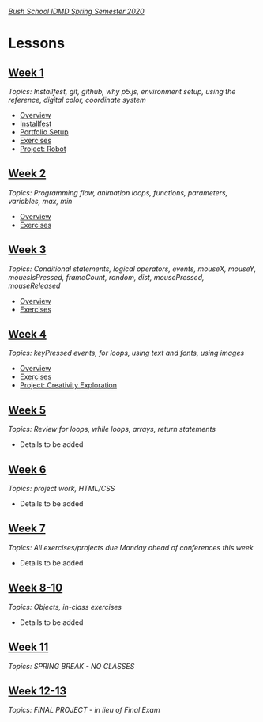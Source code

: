 [_Bush School IDMD Spring Semester 2020_](https://chandrunarayan.github.io/idmd/)

# Lessons
## [Week 1](week1)
_Topics: Installfest, git, github, why p5.js, environment setup, using the reference, digital color, coordinate system_

* [Overview](week1)
* [Installfest](week1/installfest.md)
* [Portfolio Setup](week1/portfolio.md)
* [Exercises](week1/exercises)
* [Project: Robot](week1/exercises/robot.md)

## [Week 2](week2)
_Topics: Programming flow, animation loops, functions, parameters, variables, max, min_

* [Overview](week2)
* [Exercises](week2/exercises)

## [Week 3](week3)
_Topics: Conditional statements, logical operators, events, mouseX, mouseY, mouesIsPressed, frameCount, random, dist, mousePressed, mouseReleased_

* [Overview](week3)
* [Exercises](week3/readme.md)

## [Week 4](week4)
_Topics: keyPressed events, for loops, using text and fonts, using images_

* [Overview](week4)
* [Exercises](week4/code)
* [Project: Creativity Exploration](week4/homework/creativity-exploration.md)

## [Week 5](week5)
_Topics: Review for loops, while loops, arrays, return statements_

* Details to be added

## [Week 6](week6)
_Topics: project work, HTML/CSS_

* Details to be added

## [Week 7](week7)
_Topics: All exercises/projects due Monday ahead of conferences this week_

* Details to be added

## [Week 8-10](week8-10)
_Topics: Objects, in-class exercises_

* Details to be added

## [Week 11](week11)
_Topics: SPRING BREAK - NO CLASSES_

## [Week 12-13](week12-13)
_Topics: FINAL PROJECT - in lieu of Final Exam_